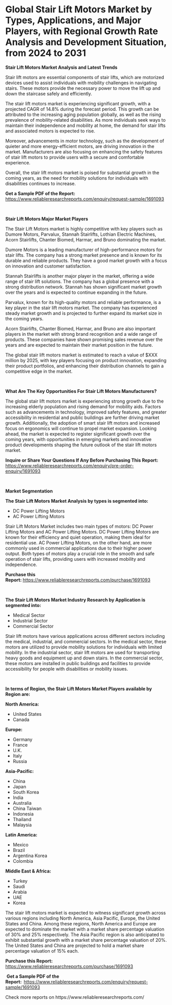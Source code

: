 <p><h1>Global Stair Lift Motors Market by Types, Applications, and Major Players, with Regional Growth Rate Analysis and Development Situation, from 2024 to 2031</h1></p><p><strong>Stair Lift Motors Market Analysis and Latest Trends</strong></p>
<p><p>Stair lift motors are essential components of stair lifts, which are motorized devices used to assist individuals with mobility challenges in navigating stairs. These motors provide the necessary power to move the lift up and down the staircase safely and efficiently.</p><p>The stair lift motors market is experiencing significant growth, with a projected CAGR of 14.8% during the forecast period. This growth can be attributed to the increasing aging population globally, as well as the rising prevalence of mobility-related disabilities. As more individuals seek ways to maintain their independence and mobility at home, the demand for stair lifts and associated motors is expected to rise.</p><p>Moreover, advancements in motor technology, such as the development of quieter and more energy-efficient motors, are driving innovation in the market. Manufacturers are also focusing on enhancing the safety features of stair lift motors to provide users with a secure and comfortable experience.</p><p>Overall, the stair lift motors market is poised for substantial growth in the coming years, as the need for mobility solutions for individuals with disabilities continues to increase.</p></p>
<p><strong>Get a Sample PDF of the Report:&nbsp;</strong> <a href="https://www.reliableresearchreports.com/enquiry/request-sample/1691093">https://www.reliableresearchreports.com/enquiry/request-sample/1691093</a></p>
<p>&nbsp;</p>
<p><strong>Stair Lift Motors Major Market Players</strong></p>
<p><p>The Stair Lift Motors market is highly competitive with key players such as Dumore Motors, Parvalux, Stannah Stairlifts, Lothian Electric Machines, Acorn Stairlifts, Chanter Biomed, Harmar, and Bruno dominating the market. </p><p>Dumore Motors is a leading manufacturer of high-performance motors for stair lifts. The company has a strong market presence and is known for its durable and reliable products. They have a good market growth with a focus on innovation and customer satisfaction.</p><p>Stannah Stairlifts is another major player in the market, offering a wide range of stair lift solutions. The company has a global presence with a strong distribution network. Stannah has shown significant market growth over the years and is expected to continue expanding in the future.</p><p>Parvalux, known for its high-quality motors and reliable performance, is a key player in the stair lift motors market. The company has experienced steady market growth and is projected to further expand its market size in the coming years.</p><p>Acorn Stairlifts, Chanter Biomed, Harmar, and Bruno are also important players in the market with strong brand recognition and a wide range of products. These companies have shown promising sales revenue over the years and are expected to maintain their market position in the future.</p><p>The global stair lift motors market is estimated to reach a value of $XXX million by 2025, with key players focusing on product innovation, expanding their product portfolios, and enhancing their distribution channels to gain a competitive edge in the market.</p></p>
<p>&nbsp;</p>
<p><strong>What Are The Key Opportunities For Stair Lift Motors Manufacturers?</strong></p>
<p><p>The global stair lift motors market is experiencing strong growth due to the increasing elderly population and rising demand for mobility aids. Factors such as advancements in technology, improved safety features, and greater accessibility in residential and public buildings are further driving market growth. Additionally, the adoption of smart stair lift motors and increased focus on ergonomics will continue to propel market expansion. Looking ahead, the market is expected to register significant growth over the coming years, with opportunities in emerging markets and innovative product developments shaping the future outlook of the stair lift motors market.</p></p>
<p><strong>Inquire or Share Your Questions If Any Before Purchasing This Report:</strong> <a href="https://www.reliableresearchreports.com/enquiry/pre-order-enquiry/1691093">https://www.reliableresearchreports.com/enquiry/pre-order-enquiry/1691093</a></p>
<p>&nbsp;</p>
<p><strong>Market Segmentation</strong></p>
<p><strong>The Stair Lift Motors Market Analysis by types is segmented into:</strong></p>
<p><ul><li>DC Power Lifting Motors</li><li>AC Power Lifting Motors</li></ul></p>
<p><p>Stair Lift Motors Market includes two main types of motors: DC Power Lifting Motors and AC Power Lifting Motors. DC Power Lifting Motors are known for their efficiency and quiet operation, making them ideal for residential use. AC Power Lifting Motors, on the other hand, are more commonly used in commercial applications due to their higher power output. Both types of motors play a crucial role in the smooth and safe operation of stair lifts, providing users with increased mobility and independence.</p></p>
<p><strong>Purchase this Report:&nbsp;</strong><a href="https://www.reliableresearchreports.com/purchase/1691093">https://www.reliableresearchreports.com/purchase/1691093</a></p>
<p>&nbsp;</p>
<p><strong>The Stair Lift Motors Market Industry Research by Application is segmented into:</strong></p>
<p><ul><li>Medical Sector</li><li>Industrial Sector</li><li>Commercial Sector</li></ul></p>
<p><p>Stair lift motors have various applications across different sectors including the medical, industrial, and commercial sectors. In the medical sector, these motors are utilized to provide mobility solutions for individuals with limited mobility. In the industrial sector, stair lift motors are used for transporting heavy goods and equipment up and down stairs. In the commercial sector, these motors are installed in public buildings and facilities to provide accessibility for people with disabilities or mobility issues.</p></p>
<p>&nbsp;</p>
<p><strong>In terms of Region, the Stair Lift Motors Market Players available by Region are:</strong></p>
<p>
    <p> <strong> North America: </strong>
        <ul>
            <li>United States</li>
            <li>Canada</li>
        </ul>
        </p> 
    <p> <strong> Europe: </strong>
        <ul>
            <li>Germany</li>
            <li>France</li>
            <li>U.K.</li>
            <li>Italy</li>
            <li>Russia</li>
        </ul>
        </p> 
    <p> <strong> Asia-Pacific: </strong>
        <ul>
            <li>China</li>
            <li>Japan</li>
            <li>South Korea</li>
            <li>India</li>
            <li>Australia</li>
            <li>China Taiwan</li>
            <li>Indonesia</li>
            <li>Thailand</li>
            <li>Malaysia</li>
        </ul>
        </p> 
    <p> <strong> Latin America: </strong>
        <ul>
            <li>Mexico</li>
            <li>Brazil</li>
            <li>Argentina Korea</li>
            <li>Colombia</li>
        </ul>
        </p> 
    <p> <strong> Middle East & Africa: </strong>
        <ul>
            <li>Turkey</li>
            <li>Saudi</li>
            <li>Arabia</li>
            <li>UAE</li>
            <li>Korea</li>
        </ul>
    </p>
    </p>
<p><p>The stair lift motors market is expected to witness significant growth across various regions including North America, Asia Pacific, Europe, the United States and China. Among these regions, North America and Europe are expected to dominate the market with a market share percentage valuation of 30% and 25% respectively. The Asia Pacific region is also anticipated to exhibit substantial growth with a market share percentage valuation of 20%. The United States and China are projected to hold a market share percentage valuation of 15% each.</p></p>
<p><strong>Purchase this Report: </strong><a href="https://www.reliableresearchreports.com/purchase/1691093">https://www.reliableresearchreports.com/purchase/1691093</a></p>
<p>&nbsp;<strong>Get a Sample PDF of the Report:&nbsp;&nbsp;</strong><a href="https://www.reliableresearchreports.com/enquiry/request-sample/1691093">https://www.reliableresearchreports.com/enquiry/request-sample/1691093</a></p>
<p><strong></strong></p>
<p>Check more reports on https://www.reliableresearchreports.com/</p>